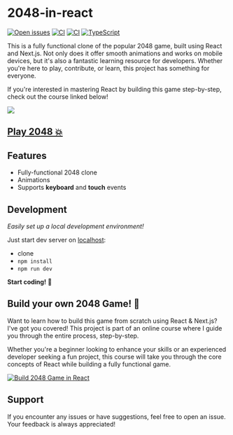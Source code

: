 # 2048-in-react

[![Open issues][issues-badge]][issues-url]
[![CI][lint-badge]][lint-url]
[![CI][test-badge]][test-url]
[![TypeScript][typescript-badge]][typescript-url]

This is a fully functional clone of the popular 2048 game, built using React and Next.js. Not only does it offer smooth animations and works on mobile devices, but it's also a fantastic learning resource for developers. Whether you're here to play, contribute, or learn, this project has something for everyone.

If you're interested in mastering React by building this game step-by-step, check out the course linked below!

[![](.docs/demo.gif)](https://mateuszsokola.github.io/2048-in-react/)

## [Play 2048 💥](https://mateuszsokola.github.io/2048-in-react/)

## Features

- Fully-functional 2048 clone
- Animations
- Supports **keyboard** and **touch** events

## Development

_Easily set up a local development environment!_

Just start dev server on [localhost](http://localhost:3000):

- clone
- `npm install`
- `npm run dev`

**Start coding!** 🎉

## Build your own 2048 Game! 🚀

Want to learn how to build this game from scratch using React & Next.js? I've got you covered! This project is part of an online course where I guide you through the entire process, step-by-step.

Whether you're a beginner looking to enhance your skills or an experienced developer seeking a fun project, this course will take you through the core concepts of React while building a fully functional game.

[![Build 2048 Game in React](https://assets.mateu.sh/assets/github-2048-in-react-readme)](https://assets.mateu.sh/r/github-2048-in-react-readme)

## Support

If you encounter any issues or have suggestions, feel free to open an issue. Your feedback is always appreciated!

[lint-badge]: https://github.com/mateuszsokola/2048-in-react/actions/workflows/lint.yml/badge.svg
[lint-url]: https://github.com/mateuszsokola/2048-in-react/actions/workflows/actions/workflows/lint.yml
[test-badge]: https://github.com/mateuszsokola/2048-in-react/actions/workflows/test.yml/badge.svg
[test-url]: https://github.com/mateuszsokola/2048-in-react/actions/workflows/test.yml
[issues-badge]: https://img.shields.io/github/issues/mateuszsokola/2048-in-react
[issues-url]: https://github.com/mateuszsokola/2048-in-react/issues
[typescript-badge]: https://badges.frapsoft.com/typescript/code/typescript.svg?v=101
[typescript-url]: https://github.com/microsoft/TypeScript
